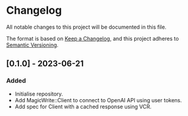 # Changelog

All notable changes to this project will be documented in this file.

The format is based on [Keep a Changelog](https://keepachangelog.com/en/1.0.0/),
and this project adheres to [Semantic Versioning](https://semver.org/spec/v2.0.0.html).

## [0.1.0] - 2023-06-21

### Added

- Initialise repository.
- Add MagicWrite::Client to connect to OpenAI API using user tokens.
- Add spec for Client with a cached response using VCR.

